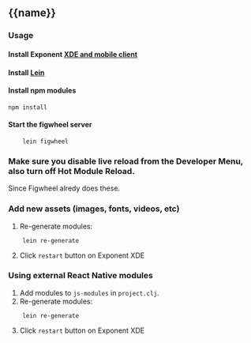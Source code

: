## {{name}}

### Usage

#### Install Exponent [XDE and mobile client](https://docs.getexponent.com/versions/v10.0.0/introduction/installation.html)

#### Install [Lein](http://leiningen.org/#install)

#### Install npm modules

``` shell
npm install
```

#### Start the figwheel server
``` shell
    lein figwheel

```

### Make sure you disable live reload from the Developer Menu, also turn off Hot Module Reload.
Since Figwheel alredy does these.

### Add new assets (images, fonts, videos, etc)
1. Re-generate modules:
``` shell
    lein re-generate
```
2. Click `restart` button on Exponent XDE

### Using external React Native modules
1. Add modules to `js-modules` in `project.clj`.
2. Re-generate modules:
``` shell
    lein re-generate
```
3. Click `restart` button on Exponent XDE
